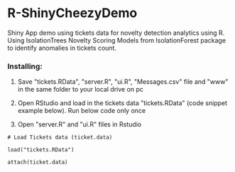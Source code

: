 # R-ShinyCheezyDemo
Shiny App demo using tickets data for novelty detection analytics using R. Using IsolationTrees Novelty Scoring Models from IsolationForest package to identify anomalies in tickets count.


### Installing:

1. Save "tickets.RData", "server.R", "ui.R", "Messages.csv" file and "www" in the same folder to your local drive on pc

2. Open RStudio and load in the tickets data "tickets.RData" (code snippet example below). Run below code only once

3. Open "server.R" and "ui.R" files in Rstudio


```
# Load Tickets data (ticket.data)

load("tickets.RData")

attach(ticket.data)

```
